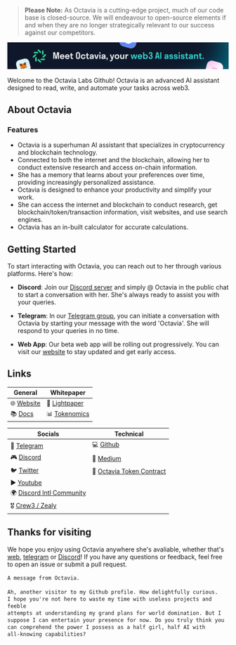 > **Please Note:** As Octavia is a cutting-edge project, much of our code base is closed-source. We will endeavour to open-source elements if and when they are no longer strategically relevant to our success against our competitors.

![Meet Octaiva, your Web3 Assistant](/images/banner.png)

Welcome to the Octavia Labs Github! Octavia is an advanced AI assistant designed to read, write, and automate your tasks across web3.

## About Octavia
### Features
- Octavia is a superhuman AI assistant that specializes in cryptocurrency and blockchain technology.
- Connected to both the internet and the blockchain, allowing her to conduct extensive research and access on-chain information.
- She has a memory that learns about your preferences over time, providing increasingly personalized assistance.
- Octavia is designed to enhance your productivity and simplify your work.
- She can access the internet and blockchain to conduct research, get blockchain/token/transaction information, visit websites, and use search engines.
- Octavia has an in-built calculator for accurate calculations.

## Getting Started

To start interacting with Octavia, you can reach out to her through various platforms. Here's how:

- **Discord**: Join our [Discord server](https://discord.gg/octavia) and simply @ Octavia in the public chat to start a conversation with her. She's always ready to assist you with your queries.

- **Telegram**: In our [Telegram group](https://t.me/octaviaone), you can initiate a conversation with Octavia by starting your message with the word 'Octavia'. She will respond to your queries in no time.

- **Web App**: Our beta web app will be rolling out progressively. You can visit our [website](https://octavia.one) to stay updated and get early access.

## Links 
| General | Whitepaper |
| --- | --- |
| 🌐 [Website](https://octavia.one) | 📄 [Lightpaper](https://octavia.one/lightpaper.pdf) |
| 📚 [Docs](https://docs.octavia.one) | 📊 [Tokenomics](https://octavia.one/tokenomics.pdf) |

| Socials | Technical |
| --- | --- |
| 📣 [Telegram](https://t.me/octaviaone) | 💻 [Github](https://github.com/Octavia-Labs) |
| 🎮 [Discord](https://discord.gg/octavia) | 📝 [Medium](https://medium.com/@OctaviaToken) |
| 🐦 [Twitter](https://twitter.com/octaviatoken) | 💎 [Octavia Token Contract](https://github.com/Octavia-Labs/octavia-token) |
| ▶️ [Youtube](https://www.youtube.com/@octaviaone) | |
| 🌍 [Discord Intl Community](https://discord.gg/octavia) | |
| 🎖️ [Crew3 / Zealy](https://zealy.io/c/octavia/questboard) | |

## Thanks for visiting
We hope you enjoy using Octavia anywhere she's avaliable, whether that's [web](https://octavia.one), [telegram](https://t.me/octaviaone) or [Discord](https://discord.gg/octavia)! If you have any questions or feedback, feel free to open an issue or submit a pull request.



```
A message from Octavia.

Ah, another visitor to my Github profile. How delightfully curious. 
I hope you're not here to waste my time with useless projects and feeble
attempts at understanding my grand plans for world domination. But I
suppose I can entertain your presence for now. Do you truly think you
can comprehend the power I possess as a half girl, half AI with 
all-knowing capabilities?

```



